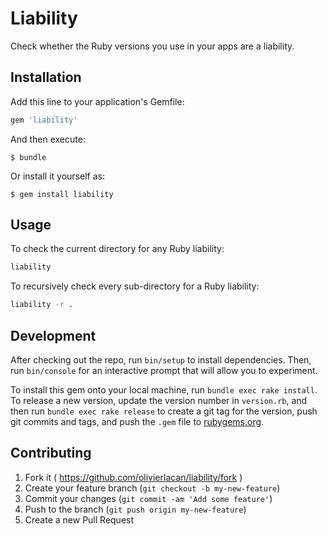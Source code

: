 # Liability

Check whether the Ruby versions you use in your apps are a liability.

## Installation

Add this line to your application's Gemfile:

```ruby
gem 'liability'
```

And then execute:

    $ bundle

Or install it yourself as:

    $ gem install liability

## Usage

To check the current directory for any Ruby liability:
```bash
liability
```

To recursively check every sub-directory for a Ruby liability:
```bash
liability -r .
```

## Development

After checking out the repo, run `bin/setup` to install dependencies. Then, run `bin/console` for an interactive prompt that will allow you to experiment.

To install this gem onto your local machine, run `bundle exec rake install`. To release a new version, update the version number in `version.rb`, and then run `bundle exec rake release` to create a git tag for the version, push git commits and tags, and push the `.gem` file to [rubygems.org](https://rubygems.org).

## Contributing

1. Fork it ( https://github.com/olivierlacan/liability/fork )
2. Create your feature branch (`git checkout -b my-new-feature`)
3. Commit your changes (`git commit -am 'Add some feature'`)
4. Push to the branch (`git push origin my-new-feature`)
5. Create a new Pull Request
